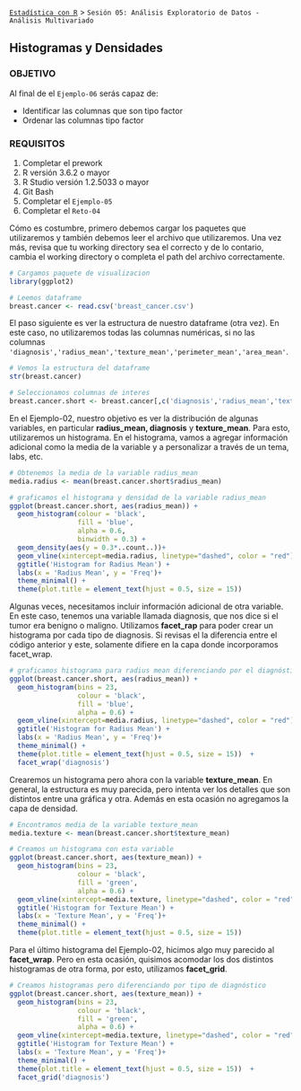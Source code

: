 [`Estadística con R`](../Readme.md) > `Sesión 05: Análisis Exploratorio de Datos - Análisis Multivariado`

## Histogramas y Densidades

### OBJETIVO

Al final de el `Ejemplo-06` serás capaz de:
- Identificar las columnas que son tipo factor
- Ordenar las columnas tipo factor

### REQUISITOS

1. Completar el prework
2. R versión 3.6.2 o mayor
3. R Studio versión 1.2.5033 o mayor 
4. Git Bash
5. Completar el `Ejemplo-05`
6. Completar el `Reto-04`  

Cómo es costumbre, primero debemos cargar los paquetes que utilizaremos y también debemos leer el archivo que utilizaremos. Una vez más, revisa que tu working directory sea el correcto y de lo contario, cambia el working directory o completa el path del archivo correctamente.

```r
# Cargamos paquete de visualizacion
library(ggplot2)

# Leemos dataframe
breast.cancer <- read.csv('breast_cancer.csv')
````

El paso siguiente es ver la estructura de nuestro dataframe (otra vez). En este caso, no utilizaremos todas las columnas numéricas, si no las columnas `'diagnosis','radius_mean','texture_mean','perimeter_mean','area_mean'`.

```r
# Vemos la estructura del dataframe
str(breast.cancer)

# Seleccionamos columnas de interes
breast.cancer.short <- breast.cancer[,c('diagnosis','radius_mean','texture_mean','perimeter_mean','area_mean')]
```

En el Ejemplo-02, nuestro objetivo es ver la distribución de algunas variables, en particular **radius_mean, diagnosis** y **texture_mean**. Para esto, utilizaremos un histograma. En el histograma, vamos a agregar información adicional como la media de la variable y a personalizar a través de un tema, labs, etc.

```r
# Obtenemos la media de la variable radius_mean
media.radius <- mean(breast.cancer.short$radius_mean)

# graficamos el histograma y densidad de la variable radius_mean
ggplot(breast.cancer.short, aes(radius_mean)) + 
  geom_histogram(colour = 'black', 
                 fill = 'blue',
                 alpha = 0.6,
                 binwidth = 0.3) + 
  geom_density(aes(y = 0.3*..count..))+
  geom_vline(xintercept=media.radius, linetype="dashed", color = "red") + 
  ggtitle('Histogram for Radius Mean') + 
  labs(x = 'Radius Mean', y = 'Freq')+
  theme_minimal() +
  theme(plot.title = element_text(hjust = 0.5, size = 15))  
```

Algunas veces, necesitamos incluir información adicional de otra variable. En este caso, tenemos una variable llamada diagnosis, que nos dice si el tumor era benigno o maligno. Utilizamos **facet_rap** para poder crear un histograma por cada tipo de diagnosis. Si revisas el la diferencia entre el código anterior y este, solamente difiere en la capa donde incorporamos facet_wrap.

```r
# graficamos histograma para radius mean diferenciando por el diagnóstico final
ggplot(breast.cancer.short, aes(radius_mean)) + 
  geom_histogram(bins = 23, 
                 colour = 'black', 
                 fill = 'blue',
                 alpha = 0.6) + 
  geom_vline(xintercept=media.radius, linetype="dashed", color = "red") + 
  ggtitle('Histogram for Radius Mean') + 
  labs(x = 'Radius Mean', y = 'Freq')+
  theme_minimal() +
  theme(plot.title = element_text(hjust = 0.5, size = 15))  +
  facet_wrap('diagnosis')
```

Crearemos un histograma pero ahora con la variable **texture_mean**. En general, la estructura es muy parecida, pero intenta ver los detalles que son distintos entre una gráfica y otra. Además en esta ocasión no agregamos la capa de densidad. 

```r
# Encontramos media de la variable texture_mean
media.texture <- mean(breast.cancer.short$texture_mean)

# Creamos un histograma con esta variable
ggplot(breast.cancer.short, aes(texture_mean)) + 
  geom_histogram(bins = 23, 
                 colour = 'black', 
                 fill = 'green',
                 alpha = 0.6) + 
  geom_vline(xintercept=media.texture, linetype="dashed", color = "red") + 
  ggtitle('Histogram for Texture Mean') + 
  labs(x = 'Texture Mean', y = 'Freq')+
  theme_minimal() +
  theme(plot.title = element_text(hjust = 0.5, size = 15))  
```

Para el último histograma del Ejemplo-02, hicimos algo muy parecido al **facet_wrap**. Pero en esta ocasión, quisimos acomodar los dos distintos histogramas de otra forma, por esto, utilizamos **facet_grid**.

```r
# Creamos histogramas pero diferenciando por tipo de diagnóstico
ggplot(breast.cancer.short, aes(texture_mean)) + 
  geom_histogram(bins = 23, 
                 colour = 'black', 
                 fill = 'green',
                 alpha = 0.6) + 
  geom_vline(xintercept=media.texture, linetype="dashed", color = "red") + 
  ggtitle('Histogram for Texture Mean') + 
  labs(x = 'Texture Mean', y = 'Freq')+
  theme_minimal() +
  theme(plot.title = element_text(hjust = 0.5, size = 15))  +
  facet_grid('diagnosis')
```
